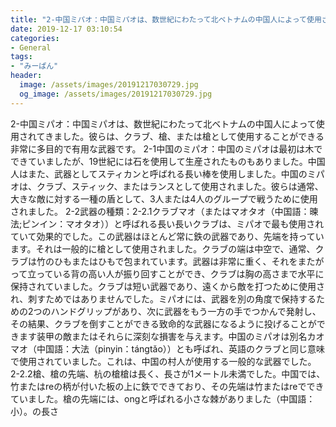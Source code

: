 ```yaml
---
title: "2-中国ミパオ：中国ミパオは、数世紀にわたって北ベトナムの中国人によって使用されてきました。"
date: 2019-12-17 03:10:54
categories:
- General
tags:
- "みーぱん"
header:
  image: /assets/images/20191217030729.jpg
  og_image: /assets/images/20191217030729.jpg
---
```


2-中国ミパオ：中国ミパオは、数世紀にわたって北ベトナムの中国人によって使用されてきました。彼らは、クラブ、槍、または槍として使用することができる非常に多目的で有用な武器です。 2-1中国のミパオ：中国のミパオは最初は木でできていましたが、19世紀には石を使用して生産されたものもありました。中国人はまた、武器としてスティカンと呼ばれる長い棒を使用しました。中国のミパオは、クラブ、スティック、またはランスとして使用されました。彼らは通常、大きな敵に対する一種の盾として、3人または4人のグループで戦うために使用されました。 2-2武器の種類：2-2.1クラブマオ（またはマオタオ（中国語：暕法;ピンイン：マオタオ））と呼ばれる長い長いクラブは、ミパオで最も使用されていて効果的でした。この武器はほとんど常に鉄の武器であり、先端を持っています。それは一般的に槍として使用されました。クラブの端は中空で、通常、クラブは竹のひもまたはひもで包まれています。武器は非常に重く、それをまたがって立っている背の高い人が振り回すことができ、クラブは胸の高さまで水平に保持されていました。クラブは短い武器であり、遠くから敵を打つために使用され、刺すためではありませんでした。ミパオには、武器を別の角度で保持するための2つのハンドグリップがあり、次に武器をもう一方の手でつかんで発射し、その結果、クラブを倒すことができる致命的な武器になるように投げることができます装甲の敵またはそれらに深刻な損害を与えます。中国のミパオは別名カオマオ（中国語：大法（pinyin：tángtǎo））とも呼ばれ、英語のクラブと同じ意味で使用されていました。これは、中国の村人が使用する一般的な武器でした。 2-2.2槍、槍の先端、杭の槍槍は長く、長さが1メートル未満でした。中国では、竹またはreの柄が付いた板の上に鉄でできており、その先端は竹またはreでできていました。槍の先端には、ongと呼ばれる小さな棘がありました（中国語：小）。の長さ
